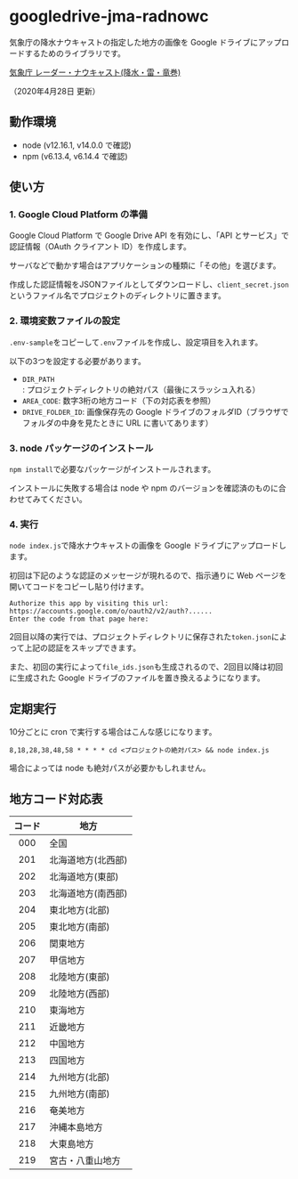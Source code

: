 # googledrive-jma-radnowc

気象庁の降水ナウキャストの指定した地方の画像を Google ドライブにアップロードするためのライブラリです。

[気象庁 レーダー・ナウキャスト(降水・雷・竜巻)](https://www.jma.go.jp/jp/radnowc/)

 （2020年4月28日 更新）

## 動作環境
- node (v12.16.1, v14.0.0 で確認)
- npm (v6.13.4, v6.14.4 で確認)

## 使い方

### 1. Google Cloud Platform の準備

Google Cloud Platform で Google Drive API を有効にし、「API とサービス」で認証情報（OAuth クライアント ID）を作成します。

サーバなどで動かす場合はアプリケーションの種類に「その他」を選びます。

作成した認証情報をJSONファイルとしてダウンロードし、`client_secret.json`というファイル名でプロジェクトのディレクトリに置きます。

### 2. 環境変数ファイルの設定

`.env-sample`をコピーして`.env`ファイルを作成し、設定項目を入れます。

以下の3つを設定する必要があります。

- `DIR_PATH`: プロジェクトディレクトリの絶対パス（最後にスラッシュ入れる）
- `AREA_CODE`: 数字3桁の地方コード（下の対応表を参照）
- `DRIVE_FOLDER_ID`: 画像保存先の Google ドライブのフォルダID（ブラウザでフォルダの中身を見たときに URL に書いてあります）

### 3. node パッケージのインストール

`npm install`で必要なパッケージがインストールされます。

インストールに失敗する場合は node や npm のバージョンを確認済のものに合わせてみてください。

### 4. 実行

`node index.js`で降水ナウキャストの画像を Google ドライブにアップロードします。

初回は下記のような認証のメッセージが現れるので、指示通りに Web ページを開いてコードをコピーし貼り付けます。


    Authorize this app by visiting this url: https://accounts.google.com/o/oauth2/v2/auth?......
    Enter the code from that page here:

2回目以降の実行では、プロジェクトディレクトリに保存された`token.json`によって上記の認証をスキップできます。

また、初回の実行によって`file_ids.json`も生成されるので、2回目以降は初回に生成された Google ドライブのファイルを置き換えるようになります。

## 定期実行

10分ごとに cron で実行する場合はこんな感じになります。


    8,18,28,38,48,58 * * * * cd <プロジェクトの絶対パス> && node index.js

場合によっては node も絶対パスが必要かもしれません。


## 地方コード対応表

| コード | 地方 |
:---:|---- 
|000 | 全国 |
|201 | 北海道地方(北西部) |
|202 | 北海道地方(東部) |
|203 | 北海道地方(南西部) |
|204 | 東北地方(北部) |
|205 | 東北地方(南部) |
|206 | 関東地方 |
|207 | 甲信地方 |
|208 | 北陸地方(東部) |
|209 | 北陸地方(西部) |
|210 | 東海地方 |
|211 | 近畿地方 |
|212 | 中国地方 |
|213 | 四国地方 |
|214 | 九州地方(北部) |
|215 | 九州地方(南部) |
|216 | 奄美地方 |
|217 | 沖縄本島地方 |
|218 | 大東島地方 |
|219 | 宮古・八重山地方 |
